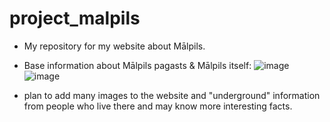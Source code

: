 # project_malpils
- My repository for my website about Mālpils.
- Base information about Mālpils pagasts & Mālpils itself:
  ![image](https://github.com/user-attachments/assets/92f976f0-7be2-4151-ad58-a3c9045adee7)
  ![image](https://github.com/user-attachments/assets/7017d5fa-44c2-4701-b1d2-d3c1b1e41463)

- plan to add many images to the website and "underground" information from people who live there and may know more interesting facts.

